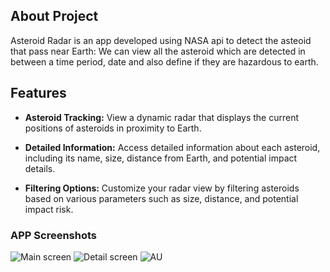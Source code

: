 
## About Project

Asteroid Radar is an app developed using NASA api to detect the asteoid that pass near Earth: We can view all the asteroid which are detected in between a time period, date and also define if they are hazardous to earth.

## Features

- **Asteroid Tracking:** View a dynamic radar that displays the current positions of asteroids in proximity to Earth.

- **Detailed Information:** Access detailed information about each asteroid, including its name, size, distance from Earth, and potential impact details.

- **Filtering Options:** Customize your radar view by filtering asteroids based on various parameters such as size, distance, and potential impact risk.

### APP Screenshots

![Main screen](https://github.com/Sakthidaran3112/Asteroid_Radar_App/assets/113074664/8dfba909-c2d9-4fa1-926f-14d46593127f)
![Detail screen](https://github.com/Sakthidaran3112/Asteroid_Radar_App/assets/113074664/5c5c3f58-594d-4a82-8d65-2c83868de345)
![AU](https://github.com/Sakthidaran3112/Asteroid_Radar_App/assets/113074664/966c4ac8-ceb0-4b7b-b66d-e7f7d9db9506)


